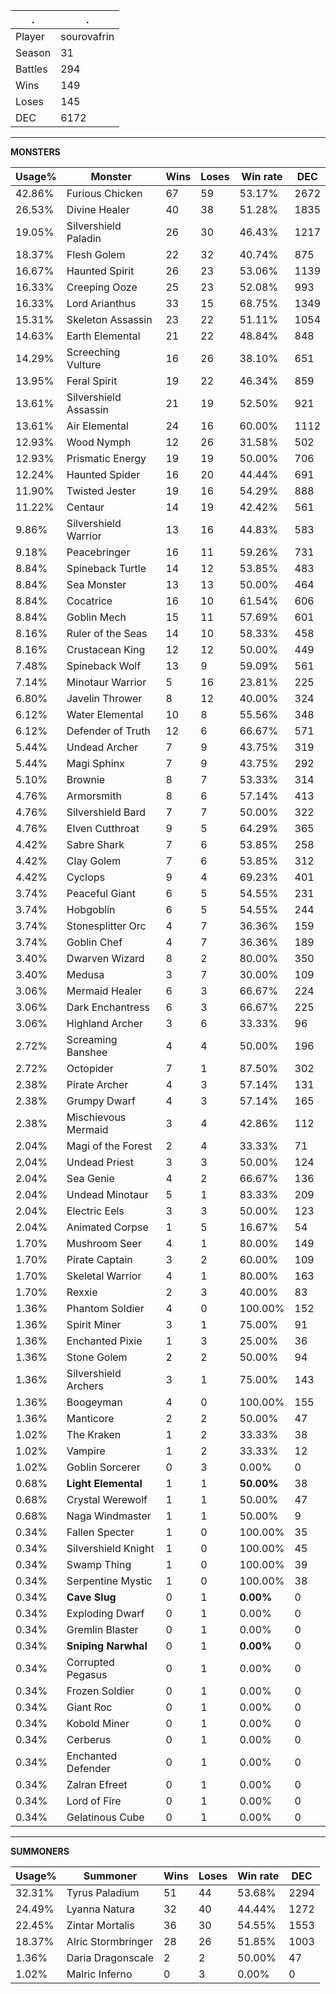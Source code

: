 .|.
|-|-
Player|sourovafrin
Season|31
Battles|294
Wins|149
Loses|145
DEC|6172

---
**MONSTERS**

Usage%|Monster|Wins|Loses|Win rate|DEC|
-|-|-|-|-|-|
42.86%|Furious Chicken|67|59|53.17%|2672|
26.53%|Divine Healer|40|38|51.28%|1835|
19.05%|Silvershield Paladin|26|30|46.43%|1217|
18.37%|Flesh Golem|22|32|40.74%|875|
16.67%|Haunted Spirit|26|23|53.06%|1139|
16.33%|Creeping Ooze|25|23|52.08%|993|
16.33%|Lord Arianthus|33|15|68.75%|1349|
15.31%|Skeleton Assassin|23|22|51.11%|1054|
14.63%|Earth Elemental|21|22|48.84%|848|
14.29%|Screeching Vulture|16|26|38.10%|651|
13.95%|Feral Spirit|19|22|46.34%|859|
13.61%|Silvershield Assassin|21|19|52.50%|921|
13.61%|Air Elemental|24|16|60.00%|1112|
12.93%|Wood Nymph|12|26|31.58%|502|
12.93%|Prismatic Energy|19|19|50.00%|706|
12.24%|Haunted Spider|16|20|44.44%|691|
11.90%|Twisted Jester|19|16|54.29%|888|
11.22%|Centaur|14|19|42.42%|561|
9.86%|Silvershield Warrior|13|16|44.83%|583|
9.18%|Peacebringer|16|11|59.26%|731|
8.84%|Spineback Turtle|14|12|53.85%|483|
8.84%|Sea Monster|13|13|50.00%|464|
8.84%|Cocatrice|16|10|61.54%|606|
8.84%|Goblin Mech|15|11|57.69%|601|
8.16%|Ruler of the Seas|14|10|58.33%|458|
8.16%|Crustacean King|12|12|50.00%|449|
7.48%|Spineback Wolf|13|9|59.09%|561|
7.14%|Minotaur Warrior|5|16|23.81%|225|
6.80%|Javelin Thrower|8|12|40.00%|324|
6.12%|Water Elemental|10|8|55.56%|348|
6.12%|Defender of Truth|12|6|66.67%|571|
5.44%|Undead Archer|7|9|43.75%|319|
5.44%|Magi Sphinx|7|9|43.75%|292|
5.10%|Brownie|8|7|53.33%|314|
4.76%|Armorsmith|8|6|57.14%|413|
4.76%|Silvershield Bard|7|7|50.00%|322|
4.76%|Elven Cutthroat|9|5|64.29%|365|
4.42%|Sabre Shark|7|6|53.85%|258|
4.42%|Clay Golem|7|6|53.85%|312|
4.42%|Cyclops|9|4|69.23%|401|
3.74%|Peaceful Giant|6|5|54.55%|231|
3.74%|Hobgoblin|6|5|54.55%|244|
3.74%|Stonesplitter Orc|4|7|36.36%|159|
3.74%|Goblin Chef|4|7|36.36%|189|
3.40%|Dwarven Wizard|8|2|80.00%|350|
3.40%|Medusa|3|7|30.00%|109|
3.06%|Mermaid Healer|6|3|66.67%|224|
3.06%|Dark Enchantress|6|3|66.67%|225|
3.06%|Highland Archer|3|6|33.33%|96|
2.72%|Screaming Banshee|4|4|50.00%|196|
2.72%|Octopider|7|1|87.50%|302|
2.38%|Pirate Archer|4|3|57.14%|131|
2.38%|Grumpy Dwarf|4|3|57.14%|165|
2.38%|Mischievous Mermaid|3|4|42.86%|112|
2.04%|Magi of the Forest|2|4|33.33%|71|
2.04%|Undead Priest|3|3|50.00%|124|
2.04%|Sea Genie|4|2|66.67%|136|
2.04%|Undead Minotaur|5|1|83.33%|209|
2.04%|Electric Eels|3|3|50.00%|123|
2.04%|Animated Corpse|1|5|16.67%|54|
1.70%|Mushroom Seer|4|1|80.00%|149|
1.70%|Pirate Captain|3|2|60.00%|109|
1.70%|Skeletal Warrior|4|1|80.00%|163|
1.70%|Rexxie|2|3|40.00%|83|
1.36%|Phantom Soldier|4|0|100.00%|152|
1.36%|Spirit Miner|3|1|75.00%|91|
1.36%|Enchanted Pixie|1|3|25.00%|36|
1.36%|Stone Golem|2|2|50.00%|94|
1.36%|Silvershield Archers|3|1|75.00%|143|
1.36%|Boogeyman|4|0|100.00%|155|
1.36%|Manticore|2|2|50.00%|47|
1.02%|The Kraken|1|2|33.33%|38|
1.02%|Vampire|1|2|33.33%|12|
1.02%|Goblin Sorcerer|0|3|0.00%|0|
0.68%|**Light Elemental**|1|1|**50.00%**|38|
0.68%|Crystal Werewolf|1|1|50.00%|47|
0.68%|Naga Windmaster|1|1|50.00%|9|
0.34%|Fallen Specter|1|0|100.00%|35|
0.34%|Silvershield Knight|1|0|100.00%|45|
0.34%|Swamp Thing|1|0|100.00%|39|
0.34%|Serpentine Mystic|1|0|100.00%|38|
0.34%|**Cave Slug**|0|1|**0.00%**|0|
0.34%|Exploding Dwarf|0|1|0.00%|0|
0.34%|Gremlin Blaster|0|1|0.00%|0|
0.34%|**Sniping Narwhal**|0|1|**0.00%**|0|
0.34%|Corrupted Pegasus|0|1|0.00%|0|
0.34%|Frozen Soldier|0|1|0.00%|0|
0.34%|Giant Roc|0|1|0.00%|0|
0.34%|Kobold Miner|0|1|0.00%|0|
0.34%|Cerberus|0|1|0.00%|0|
0.34%|Enchanted Defender|0|1|0.00%|0|
0.34%|Zalran Efreet|0|1|0.00%|0|
0.34%|Lord of Fire|0|1|0.00%|0|
0.34%|Gelatinous Cube|0|1|0.00%|0|

---
**SUMMONERS**

Usage%|Summoner|Wins|Loses|Win rate|DEC|
-|-|-|-|-|-|
32.31%|Tyrus Paladium|51|44|53.68%|2294|
24.49%|Lyanna Natura|32|40|44.44%|1272|
22.45%|Zintar Mortalis|36|30|54.55%|1553|
18.37%|Alric Stormbringer|28|26|51.85%|1003|
1.36%|Daria Dragonscale|2|2|50.00%|47|
1.02%|Malric Inferno|0|3|0.00%|0|
